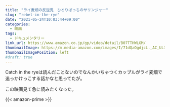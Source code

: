 ```yaml
---
title: "ライ麦畑の反逆児　ひとりぼっちのサリンジャー"
slug: "rebel-in-the-rye"
date: "2021-05-24T10:03:44+09:00"
categories:
  - 映画
tags:
  - ドキュメンタリー
link_url: https://www.amazon.co.jp/gp/video/detail/B07TTHWLGM/
thumbnailImage: https://m.media-amazon.com/images/I/71dQaOgdjcL._AC_UL320_.jpg
thumbnailImagePosition: left
#draft: true
---
```

Catch in the ryeは読んだことないのでなんかいちゃつくカップルがライ麦畑で追っかけっこする話かなと思ってたが。
<!--more-->
この映画見て急に読みたくなった。

{{< amazon-prime >}}
